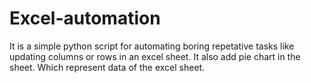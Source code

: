 # Excel-automation
It is a simple python script for automating boring repetative tasks like updating columns or rows in an excel sheet. It also add pie chart in the sheet. Which represent data of the excel sheet.
